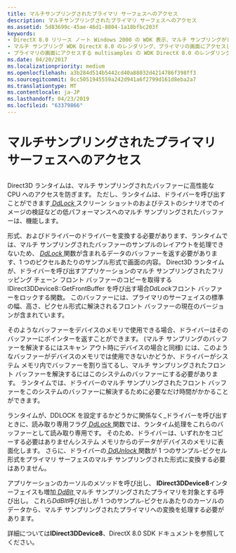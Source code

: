 ```yaml
---
title: マルチサンプリングされたプライマリ サーフェスへのアクセス
description: マルチサンプリングされたプライマリ サーフェスへのアクセス
ms.assetid: 5d83699c-45ae-46d1-8804-1a18bfbc203f
keywords:
- DirectX 8.0 リリース ノート Windows 2000 の WDK 表示、マルチ サンプリングがレンダリング、プライマリの画面にアクセスします。
- マルチ サンプリング WDK DirectX 8.0 のレンダリング、プライマリの画面にアクセスします。
- プライマリの画面にアクセスする multisamples の WDK DirectX 8.0 のレンダリング
ms.date: 04/20/2017
ms.localizationpriority: medium
ms.openlocfilehash: a3b284d514b5442cd40a88032d4214786f398ff3
ms.sourcegitcommit: 0cc5051945559a242d941a6f2799d161d8eba2a7
ms.translationtype: MT
ms.contentlocale: ja-JP
ms.lasthandoff: 04/23/2019
ms.locfileid: "63379866"
---
```

# <a name="accessing-a-multisampled-primary-surface"></a>マルチサンプリングされたプライマリ サーフェスへのアクセス


## <span id="ddk_accessing_a_multisampled_primary_surface_gg"></span><span id="DDK_ACCESSING_A_MULTISAMPLED_PRIMARY_SURFACE_GG"></span>


Direct3D ランタイムは、マルチ サンプリングされたバッファーに高性能な CPU へのアクセスを防ぎます。 ただし、ランタイムは、ドライバーを呼び出すことができます[ *DdLock* ](https://msdn.microsoft.com/library/windows/hardware/ff549599)スクリーン ショットのおよびテストのシナリオでのイメージの検証などの低パフォーマンスへのマルチ サンプリングされたバッファーは、機能します。

形式、およびドライバーのドライバーを変換する必要があります、ランタイムでは、マルチ サンプリングされたバッファーのサンプルのレイアウトを処理できないため、 [ *DdLock* ](https://msdn.microsoft.com/library/windows/hardware/ff549599)関数が含まれるデータのバッファーを返す必要があります、1 つのピクセルあたりのサンプル形式で画面の内容。 Direct3D ランタイムが、ドライバーを呼び出すアプリケーションのマルチ サンプリングされたフリッピング チェーン フロント バッファーのコピーを取得する IDirect3DDevice8::GetFrontBuffer を呼び出す場合*DdLock*フロント バッファーをロックする関数。 このバッファーには、プライマリのサーフェイスの標準の幅、高さ、ピクセル形式に解決されるフロント バッファーの現在のバージョンが含まれています。

そのようなバッファーをデバイスのメモリで使用できる場合、ドライバーはそのバッファーにポインターを返すことができます。 (マルチ サンプリングのバッファーを解決するにはスキャン アウト時にデバイスの場合と同様) には、このようなバッファーがデバイスのメモリでは使用できないかどうか、ドライバーがシステム メモリ内でバッファーを割り当てるし、マルチ サンプリングされたフロント バッファーを解決するにはこのシステムのバッファーにする必要があります。 ランタイムでは、ドライバーのマルチ サンプリングされたフロント バッファーをこのシステムのバッファーに解決するために必要なだけ時間がかかることができます。

ランタイムが、DDLOCK を設定するかどうかに関係なく\_ドライバーを呼び出すときに、読み取り専用フラグ[ *DdLock* ](https://msdn.microsoft.com/library/windows/hardware/ff549599)関数では、ランタイム処理をこれらのバッファーとして読み取り専用です。 そのため、ドライバーは、いずれかをコピーする必要はありませんシステム メモリからのデータがデバイスのメモリに表面化します。 さらに、ドライバーの[ *DdUnlock* ](https://msdn.microsoft.com/library/windows/hardware/ff550365)関数が 1 つのサンプル-ピクセル形式をプライマリ サーフェスのマルチ サンプリングされた形式に変換する必要はありません。

アプリケーションのカーソルのメソッドを呼び出し、 **IDirect3DDevice8**インターフェイスも増加[ *DdBlt* ](https://msdn.microsoft.com/library/windows/hardware/ff549205)マルチ サンプリングされたプライマリを対象とする呼び出し。 これら*DdBlt*呼び出しが 1 つのサンプル-ピクセルあたりのカーソルのデータから、マルチ サンプリングされたプライマリへの変換を処理する必要があります。

詳細については**IDirect3DDevice8**、DirectX 8.0 SDK ドキュメントを参照してください。

 

 





